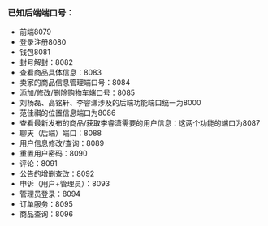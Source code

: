 ### 已知后端端口号：
- 前端8079
- 登录注册8080
- 钱包8081
- 封号解封：8082
- 查看商品具体信息：8083
- 卖家的商品信息管理端口号：8084
- 添加/修改/删除购物车端口号：8085
- 刘杨磊、高铭轩、李睿潇涉及的后端功能端口统一为8000
- 范佳祺的位置信息端口为8086
- 查看最新发布的商品/获取李睿潇需要的用户信息：这两个功能的端口为8087
- 聊天（后端）端口：8088
- 用户信息修改/查询：8089
- 重置用户密码：8090
- 评论：8091
- 公告的增删查改：8092
- 申诉（用户+管理员）：8093
- 管理员登录：8094
- 订单服务：8095
- 商品查询：8096
